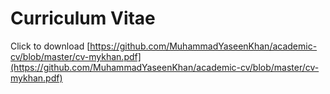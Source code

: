 # Curriculum Vitae

Click to download [https://github.com/MuhammadYaseenKhan/academic-cv/blob/master/cv-mykhan.pdf](https://github.com/MuhammadYaseenKhan/academic-cv/blob/master/cv-mykhan.pdf)

